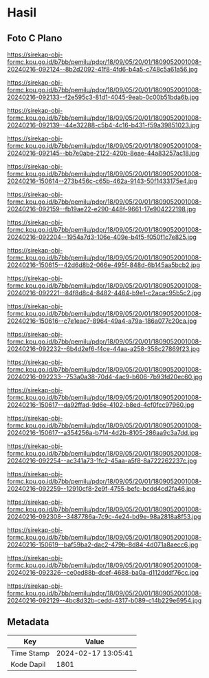 # Hasil

## Foto C Plano

https://sirekap-obj-formc.kpu.go.id/b7bb/pemilu/pdpr/18/09/05/20/01/1809052001008-20240216-092124--8b2d2092-41f8-4fd6-b4a5-c748c5a61a56.jpg

https://sirekap-obj-formc.kpu.go.id/b7bb/pemilu/pdpr/18/09/05/20/01/1809052001008-20240216-092133--f2e595c3-81d1-4045-9eab-0c00b51bda6b.jpg

https://sirekap-obj-formc.kpu.go.id/b7bb/pemilu/pdpr/18/09/05/20/01/1809052001008-20240216-092139--44e32288-c5b4-4c16-b431-f59a39851023.jpg

https://sirekap-obj-formc.kpu.go.id/b7bb/pemilu/pdpr/18/09/05/20/01/1809052001008-20240216-092145--bb7e0abe-2122-420b-8eae-44a83257ac18.jpg

https://sirekap-obj-formc.kpu.go.id/b7bb/pemilu/pdpr/18/09/05/20/01/1809052001008-20240216-150614--273b456c-c65b-462a-9143-50f1433175e4.jpg

https://sirekap-obj-formc.kpu.go.id/b7bb/pemilu/pdpr/18/09/05/20/01/1809052001008-20240216-092159--fb19ae22-e290-448f-9661-17e904222198.jpg

https://sirekap-obj-formc.kpu.go.id/b7bb/pemilu/pdpr/18/09/05/20/01/1809052001008-20240216-092204--1954a7d3-106e-409e-b4f5-f050f1c7e825.jpg

https://sirekap-obj-formc.kpu.go.id/b7bb/pemilu/pdpr/18/09/05/20/01/1809052001008-20240216-150615--42d6d8b2-066e-495f-848d-6b145aa5bcb2.jpg

https://sirekap-obj-formc.kpu.go.id/b7bb/pemilu/pdpr/18/09/05/20/01/1809052001008-20240216-092221--84f8d8c4-8482-4464-b9e1-c2acac95b5c2.jpg

https://sirekap-obj-formc.kpu.go.id/b7bb/pemilu/pdpr/18/09/05/20/01/1809052001008-20240216-150616--c7e1eac7-8964-49a4-a79a-186a077c20ca.jpg

https://sirekap-obj-formc.kpu.go.id/b7bb/pemilu/pdpr/18/09/05/20/01/1809052001008-20240216-092232--6b4d2ef6-f4ce-44aa-a258-358c27869f23.jpg

https://sirekap-obj-formc.kpu.go.id/b7bb/pemilu/pdpr/18/09/05/20/01/1809052001008-20240216-092233--753a0a38-70d4-4ac9-b606-7b93fd20ec60.jpg

https://sirekap-obj-formc.kpu.go.id/b7bb/pemilu/pdpr/18/09/05/20/01/1809052001008-20240216-150617--da92ffad-9d6e-4102-b8ed-4cf0fcc97960.jpg

https://sirekap-obj-formc.kpu.go.id/b7bb/pemilu/pdpr/18/09/05/20/01/1809052001008-20240216-150617--a354256a-b714-4d2b-8105-286aa9c3a7dd.jpg

https://sirekap-obj-formc.kpu.go.id/b7bb/pemilu/pdpr/18/09/05/20/01/1809052001008-20240216-092254--ac341a73-1fc2-45aa-a5f8-8a722262237c.jpg

https://sirekap-obj-formc.kpu.go.id/b7bb/pemilu/pdpr/18/09/05/20/01/1809052001008-20240216-092259--12910cf8-2e9f-4755-befc-bcdd4cd2fa46.jpg

https://sirekap-obj-formc.kpu.go.id/b7bb/pemilu/pdpr/18/09/05/20/01/1809052001008-20240216-092308--3487786a-7c9c-4e24-bd9e-98a2818a8f53.jpg

https://sirekap-obj-formc.kpu.go.id/b7bb/pemilu/pdpr/18/09/05/20/01/1809052001008-20240216-150619--baf59ba2-dac2-479b-8d84-4d071a8aecc6.jpg

https://sirekap-obj-formc.kpu.go.id/b7bb/pemilu/pdpr/18/09/05/20/01/1809052001008-20240216-092326--ce0ed88b-dcef-4688-ba0a-d112dddf76cc.jpg

https://sirekap-obj-formc.kpu.go.id/b7bb/pemilu/pdpr/18/09/05/20/01/1809052001008-20240216-092129--4bc8d32b-cedd-4317-b089-c14b229e6954.jpg


## Metadata

| Key        | Value               |
| ---------- | ------------------- |
| Time Stamp | 2024-02-17 13:05:41 |
| Kode Dapil | 1801                |



